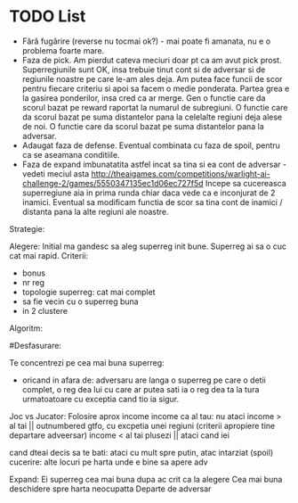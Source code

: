 # TODO List

* Fără fugărire (reverse nu tocmai ok?) - mai poate fi amanata, nu e o problema
foarte mare.
* Faza de pick. Am pierdut cateva meciuri doar pt ca am avut pick prost.
Superregiunile sunt OK, insa trebuie tinut cont si de adversar si de regiunile
noastre pe care le-am ales deja. Am putea face funcii de scor pentru fiecare
criteriu si apoi sa facem o medie ponderata. Partea grea e la gasirea
ponderilor, insa cred ca ar merge. Gen o functie care da scorul bazat pe
reward raportat la numarul de subregiuni. O functie care da scorul bazat pe
suma distantelor pana la celelalte regiuni deja alese de noi. O functie care da
scorul bazat pe suma distantelor pana la adversar.
* Adaugat faza de defense. Eventual combinata cu faza de spoil, pentru ca
se aseamana conditiile.
* Faza de expand imbunatatita astfel incat sa tina si ea cont de adversar - 
vedeti meciul asta
http://theaigames.com/competitions/warlight-ai-challenge-2/games/5550347135ec1d06ec727f5d
Incepe sa cucereasca superregiune aia in prima runda chiar daca vede ca e
inconjurat de 2 inamici. Eventual sa modificam functia de scor sa tina cont de
inamici / distanta pana la alte regiuni ale noastre.



Strategie:

Alegere:
Initial ma gandesc sa aleg superreg init bune.
Superreg ai sa o cuc cat mai rapid.
Criterii:
* bonus
* nr reg
* topologie superreg: cat mai  complet
* sa fie vecin cu o superreg buna
* in 2 clustere

Algoritm:



#Desfasurare:

Te concentrezi pe cea mai buna superreg:
* oricand in afara de:
adversaru are langa o superreg pe care o detii complet, o reg dea lui cu care
ar putea sati ia o reg  dea  ta la tura urmatoatoare cu exceptia cand  tio ia
sigur.

Joc vs Jucator:
Folosire aprox income
income ca al tau:
    nu ataci
income > al tai || outnumbered gtfo, cu excpetia  unei regiuni (criterii
apropiere tine departare adveersar)
income < al tai
    plusezi || ataci cand iei 

cand dteai decis sa te bati:
    ataci cu mult spre putin, atac intarziat (spoil)
    cucerire: alte locuri pe harta unde e bine sa apere adv

Expand:
    Ei superreg cea mai buna dupa ac crit ca la alegere
    Cea mai buna deschidere spre harta neocupatta
    Departe de adversar
